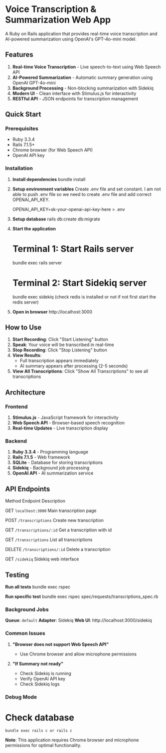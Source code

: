# Voice Transcription & Summarization Web App

A Ruby on Rails application that provides real-time voice transcription and AI-powered summarization using OpenAI's GPT-4o-mini model.

## Features

1. **Real-time Voice Transcription** - Live speech-to-text using Web Speech API
2. **AI-Powered Summarization** - Automatic summary generation using OpenAI GPT-4o-mini
3. **Background Processing** - Non-blocking summarization with Sidekiq
4. **Modern UI** - Clean interface with Stimulus.js for interactivity
5. **RESTful API** - JSON endpoints for transcription management

## Quick Start

### Prerequisites
- Ruby 3.3.4
- Rails 7.1.5+
- Chrome browser (for Web Speech API)
- OpenAI API key

### Installation

1. **Install dependencies**
   bundle install

2. **Setup environment variables**
    Create .env file and set constant. I am not able to push .env file so we need to create .env file and add correct OPENAI_API_KEY.

    OPENAI_API_KEY=sk-your-openai-api-key-here > .env

3. **Setup database**
   rails db:create db:migrate

4. **Start the application**
   # Terminal 1: Start Rails server
   bundle exec rails server
   
   # Terminal 2: Start Sidekiq server
   bundle exec sidekiq (check redis is installed or not if not first start the redis server)

5. **Open in browser**
   http://localhost:3000

## How to Use

1. **Start Recording**: Click "Start Listening" button
2. **Speak**: Your voice will be transcribed in real-time
3. **Stop Recording**: Click "Stop Listening" button
4. **View Results**: 
   - Full transcription appears immediately
   - AI summary appears after processing (2-5 seconds)
5. **View All Transcriptions**: Click "Show All Transcriptions" to see all transcriptions

## Architecture

### Frontend
1. **Stimulus.js** - JavaScript framework for interactivity
2. **Web Speech API** - Browser-based speech recognition
3. **Real-time Updates** - Live transcription display

### Backend
1. **Ruby 3.3.4** - Programming language
2. **Rails 7.1.5** - Web framework
3. **SQLite** - Database for storing transcriptions
4. **Sidekiq** - Background job processing
5. **OpenAI API** - AI summarization service

## API Endpoints

 Method           Endpoint                  Description 

 GET        `localhost:3000`           Main transcription page 

 POST       `/transcriptions`          Create new transcription 

 GET        `/transcriptions/:id`      Get a transcription with id 

 GET        `/transcriptions`          List all transcriptions 
 
 DELETE     `/transcriptions/:id`      Delete a transcription 

 GET        `/sidekiq`                 Sidekiq web interface 

## Testing

 **Run all tests**
    bundle exec rspec

 **Run specific test**
    bundle exec rspec spec/requests/transcriptions_spec.rb


### Background Jobs
  **Queue**: `default`
  **Adapter**: Sidekiq
  **Web UI**: http://localhost:3000/sidekiq


### Common Issues

1. **"Browser does not support Web Speech API"**
   - Use Chrome browser and allow microphone permissions

2. **"If Summary not ready"**
   - Check Sidekiq is running
   - Verify OpenAI API key
   - Check Sidekiq logs

### Debug Mode

# Check database
    bundle exec rails c or rails c


**Note**: This application requires Chrome browser and microphone permissions for optimal functionality.
